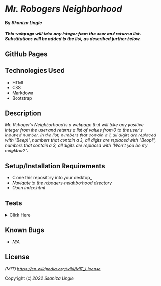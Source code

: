# _Mr. Robogers Neighborhood_

#### By _Shaniza Lingle_

#### _This webpage will take any integer from the user and return a list. Substitutions will be added to the list, as described further below._

## GitHub Pages


## Technologies Used

* HTML
* CSS
* Markdown
* Bootstrap

## Description

_Mr. Roboger's Neighborhood is a webpage that will take any positive integer from the user and returns a list of values from 0 to the user's inputted number. In the list, numbers that contain a 1, all digits are replaced with "Beep!",  numbers that contain a 2, all digits are replaced with "Boop!", numbers that contain a 3, all digits are replaced with "Won't you be my neighbor?"._

## Setup/Installation Requirements
* Clone this repository into your desktop_
* _Navigate to the robogers-neighborhood directory_
* _Open index.html_

## Tests
<details>
<summary>Click Here
</summary>

Describe: roboger()

Test 1: Return inputted number as an array. <br>
Code:
number = 1; <br>
Expected Output: "1"

Test 2: Make an array from 0 -> number <br>
Code: 
number = 5; <br>
Expected Output:
[0, 1, 2, 3, 4, 5]

Test 3: Update indexes in array that contain 1, 2, or 3 <br>
Code:
number = 5; <br>
Expected Output:
["pass 1", "pass 2", "pass 3", 4, 5];

</details>

## Known Bugs

* _N/A_

## License

_(MIT) https://en.wikipedia.org/wiki/MIT_License_

Copyright (c) _2022_ _Shaniza Lingle_
